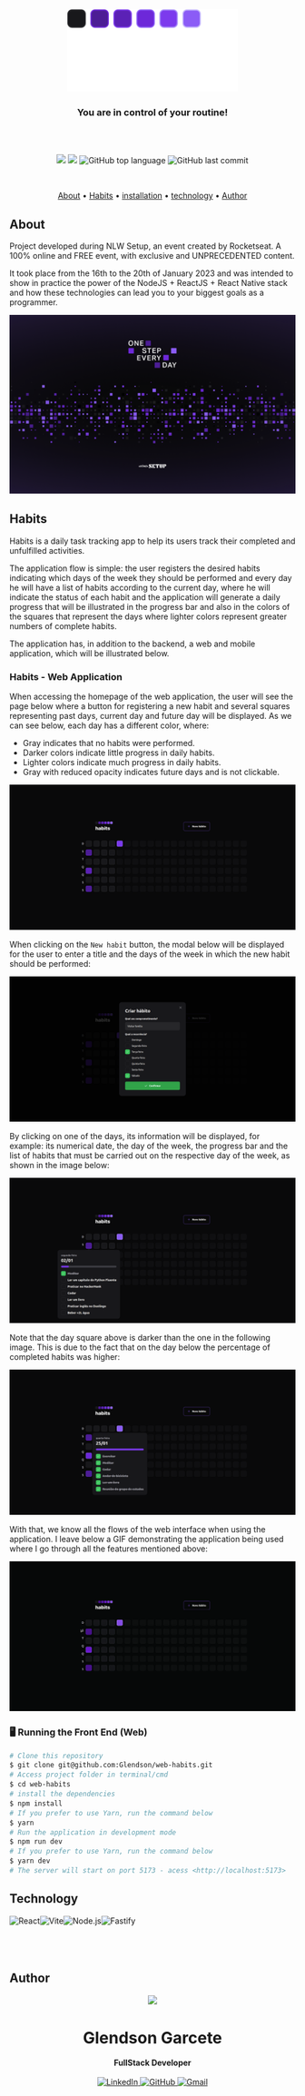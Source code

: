<p align="center">
  <img src="./src/assets/logo.svg" alt="Logo" width="300"/>
</p>
<h3 align="center">
You are in control of your routine!
</h3>

<br><br>

<p align="center">
  <img src="https://img.shields.io/static/v1?label=nlw&message=setup&color=blueviolet&style=for-the-badge"/>
  <img src="https://img.shields.io/github/license/MrRioja/nlw-setup?color=blueviolet&logo=License&style=for-the-badge"/>
  <img alt="GitHub top language" src="https://img.shields.io/github/languages/top/MrRioja/nlw-setup?color=blueviolet&logo=TypeScript&logoColor=white&style=for-the-badge">
  <img alt="GitHub last commit" src="https://img.shields.io/github/last-commit/Glendson/web-habits?color=blueviolet&style=for-the-badge">
</p>
<br>

<p align="center">
  <a href="#about">About</a> •
  <a href="#habits">Habits</a> •
  <a href="#installation">installation</a> •
  <a href="#technology">technology</a> •
  <a href="#autor">Author</a>  
</p>

## About

Project developed during NLW Setup, an event created by Rocketseat. A 100% online and FREE event, with exclusive and UNPRECEDENTED content.

It took place from the 16th to the 20th of January 2023 and was intended to show in practice the power of the NodeJS + ReactJS + React Native stack and how these technologies can lead you to your biggest goals as a programmer.

<img src="./.github/wallpaper.png" alt="Wallpaper NLW Setup" />

## Habits

Habits is a daily task tracking app to help its users track their completed and unfulfilled activities.

The application flow is simple: the user registers the desired habits indicating which days of the week they should be performed and every day he will have a list of habits according to the current day, where he will indicate the status of each habit and the application will generate a daily progress that will be illustrated in the progress bar and also in the colors of the squares that represent the days where lighter colors represent greater numbers of complete habits.

The application has, in addition to the backend, a web and mobile application, which will be illustrated below.

### Habits - Web Application

When accessing the homepage of the web application, the user will see the page below where a button for registering a new habit and several squares representing past days, current day and future day will be displayed. As we can see below, each day has a different color, where:

- Gray indicates that no habits were performed.
- Darker colors indicate little progress in daily habits.
- Lighter colors indicate much progress in daily habits.
- Gray with reduced opacity indicates future days and is not clickable.

![Home](.github/screenshots/web-home.png)

When clicking on the `New habit` button, the modal below will be displayed for the user to enter a title and the days of the week in which the new habit should be performed:

![Alt text](.github/screenshots/web-habit-form.png)

By clicking on one of the days, its information will be displayed, for example: its numerical date, the day of the week, the progress bar and the list of habits that must be carried out on the respective day of the week, as shown in the image below:

![Alt text](.github/screenshots/web-day-partial-completed.png)

Note that the day square above is darker than the one in the following image. This is due to the fact that on the day below the percentage of completed habits was higher:

![Alt text](.github/screenshots/web-day-full-completed.png)

With that, we know all the flows of the web interface when using the application. I leave below a GIF demonstrating the application being used where I go through all the features mentioned above:

![Alt text](.github/web-demo.gif)

### 🖥️ Running the Front End (Web)

```bash
# Clone this repository
$ git clone git@github.com:Glendson/web-habits.git
# Access project folder in terminal/cmd
$ cd web-habits
# install the dependencies
$ npm install
# If you prefer to use Yarn, run the command below
$ yarn
# Run the application in development mode
$ npm run dev
# If you prefer to use Yarn, run the command below
$ yarn dev
# The server will start on port 5173 - acess <http://localhost:5173>
```

## Technology

<img align="left" src="https://profilinator.rishav.dev/skills-assets/react-original-wordmark.svg" alt="React" height="75" />

<img align="left" src="https://upload.wikimedia.org/wikipedia/commons/thumb/f/f1/Vitejs-logo.svg/1039px-Vitejs-logo.svg.png" alt="Vite" height="75" />

<img align="left" src="https://profilinator.rishav.dev/skills-assets/nodejs-original-wordmark.svg" alt="Node.js" height="75" />

<img align="left" src="https://seeklogo.com/images/F/fastify-logo-370DF51F2E-seeklogo.com.png" alt="Fastify" height="75"/>

<br><br><br><br>

## Author

<div align="center">
<img src="https://images.weserv.nl/?url=https://avatars.githubusercontent.com/u/110988949?v=4?v=4&h=100&w=100&fit=cover&mask=circle&maxage=7d" />
<h1>Glendson Garcete</h1>
<strong>FullStack Developer</strong>
<br/>
<br/>

<a href="https://linkedin.com/in/luizrioja" target="_blank">
<img alt="LinkedIn" src="https://img.shields.io/badge/linkedin-%230077B5.svg?style=for-the-badge&logo=linkedin&logoColor=white"/>
</a>

<a href="https://github.com/glendson" target="_blank">
<img alt="GitHub" src="https://img.shields.io/badge/github-%23121011.svg?style=for-the-badge&logo=github&logoColor=white"/>
</a>

<a href="mailto:gztomazetto@gmail.com?subject=Fala%20Dev" target="_blank">
<img alt="Gmail" src="https://img.shields.io/badge/Gmail-D14836?style=for-the-badge&logo=gmail&logoColor=white" />
</a>


<br/>
<br/>
</div>